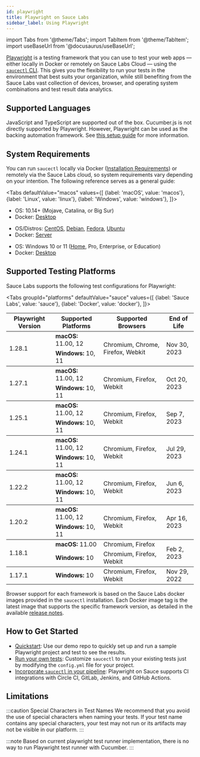 ```yaml
---
id: playwright
title: Playwright on Sauce Labs
sidebar_label: Using Playwright
---
```


import Tabs from '@theme/Tabs';
import TabItem from '@theme/TabItem';
import useBaseUrl from '@docusaurus/useBaseUrl';

[Playwright](https://github.com/microsoft/playwright) is a testing framework that you can use to test your web apps &#8212; either locally in Docker or remotely on Sauce Labs Cloud &#8212; using the [`saucectl` CLI](/dev/cli/saucectl). This gives you the flexibility to run your tests in the environment that best suits your organization, while still benefiting from the Sauce Labs vast collection of devices, browser, and operating system combinations and test result data analytics.

## Supported Languages

JavaScript and TypeScript are supported out of the box.
Cucumber.js is not directly supported by Playwright. However, Playwright can be used as the backing automation framework. See [this setup guide](cucumberjs-playwright/quickstart.md) for more information.

## System Requirements

You can run `saucectl` locally via Docker ([Installation Requirements](https://docs.docker.com/engine/install/#supported-platforms)) or remotely via the Sauce Labs cloud, so system requirements vary depending on your intention. The following reference serves as a general guide:

<Tabs
defaultValue="macos"
values={[
{label: 'macOS', value: 'macos'},
{label: 'Linux', value: 'linux'},
{label: 'Windows', value: 'windows'},
]}>

<TabItem value="macos">

- OS: 10.14+ (Mojave, Catalina, or Big Sur)
- Docker: [Desktop](https://docs.docker.com/docker-for-mac/install/)

</TabItem>
<TabItem value="linux">

- OS/Distros: [CentOS](https://docs.docker.com/engine/install/centos/), [Debian](https://docs.docker.com/engine/install/debian/), [Fedora](https://docs.docker.com/engine/install/fedora/), [Ubuntu](https://docs.docker.com/engine/install/ubuntu/)
- Docker: [Server](https://docs.docker.com/engine/install/#server)

</TabItem>
<TabItem value="windows">

- OS: Windows 10 or 11 ([Home](https://docs.docker.com/docker-for-windows/install-windows-home/), Pro, Enterprise, or Education)
- Docker: [Desktop](https://docs.docker.com/docker-for-windows/install/)

</TabItem>
</Tabs>

## Supported Testing Platforms

Sauce Labs supports the following test configurations for Playwright:

<Tabs
groupId="platforms"
defaultValue="sauce"
values={[
{label: 'Sauce Labs', value: 'sauce'},
{label: 'Docker', value: 'docker'},
]}>

<TabItem value="sauce">

  <table id="table-fw">
    <tr>
      <th>Playwright Version</th>
      <th>Supported Platforms</th>
      <th>Supported Browsers</th>
      <th>End of Life</th>
    </tr>
    <tbody>
      <tr>
        <td rowspan='2'>1.28.1</td>
        <td><b>macOS:</b> 11.00, 12</td>
        <td rowspan='2'>Chromium, Chrome, Firefox, Webkit</td>
        <td rowspan='2'>Nov 30, 2023</td>
      </tr>
      <tr>
        <td><b>Windows:</b> 10, 11</td>
      </tr>
    </tbody>
    <tbody>
      <tr>
        <td rowspan='2'>1.27.1</td>
        <td><b>macOS:</b> 11.00, 12</td>
        <td rowspan='2'>Chromium, Firefox, Webkit</td>
        <td rowspan='2'>Oct 20, 2023</td>
      </tr>
      <tr>
        <td><b>Windows:</b> 10, 11</td>
      </tr>
    </tbody>
    <tbody>
      <tr>
        <td rowspan='2'>1.25.1</td>
        <td><b>macOS:</b> 11.00, 12</td>
        <td rowspan='2'>Chromium, Firefox, Webkit</td>
        <td rowspan='2'>Sep 7, 2023</td>
      </tr>
      <tr>
        <td><b>Windows:</b> 10, 11</td>
      </tr>
    </tbody>
    <tbody>
    <tr>
      <td rowspan='2'>1.24.1</td>
      <td><b>macOS:</b> 11.00, 12</td>
      <td rowspan='2'>Chromium, Firefox, Webkit</td>
      <td rowspan='2'>Jul 29, 2023</td>
    </tr>
    <tr>
      <td><b>Windows:</b> 10, 11</td>
    </tr>
    </tbody>
    <tbody>
    <tr>
      <td rowspan='2'>1.22.2</td>
      <td><b>macOS:</b> 11.00, 12</td>
      <td rowspan='2'>Chromium, Firefox, Webkit</td>
      <td rowspan='2'>Jun 6, 2023</td>
    </tr>
    <tr>
      <td><b>Windows:</b> 10, 11</td>
    </tr>
    </tbody>
    <tbody>
    <tr>
      <td rowspan='2'>1.20.2</td>
      <td><b>macOS:</b> 11.00, 12</td>
      <td rowspan='2'>Chromium, Firefox, Webkit</td>
      <td rowspan='2'>Apr 16, 2023</td>
    </tr>
    <tr>
      <td><b>Windows:</b> 10, 11</td>
    </tr>
    </tbody>
    <tbody>
    <tr>
      <td rowspan='2'>1.18.1</td>
      <td><b>macOS:</b> 11.00</td>
      <td>Chromium, Firefox</td>
      <td rowspan='2'>Feb 2, 2023</td>
    </tr>
    <tr>
      <td><b>Windows:</b> 10</td>
      <td>Chromium, Firefox, Webkit</td>
    </tr>
    </tbody>
    <tbody>
    <tr>
      <td rowspan='1'>1.17.1</td>
      <td><b>Windows:</b> 10</td>
      <td>Chromium, Firefox, Webkit</td>
      <td>Nov 29, 2022</td>
    </tr>
    </tbody>
  </table>

 </TabItem>
 <TabItem value="docker">

Browser support for each framework is based on the Sauce Labs docker images provided in the `saucectl` installation. Each Docker image tag is the latest image that supports the specific framework version, as detailed in the available [release notes](https://github.com/saucelabs/sauce-playwright-runner).

</TabItem>
</Tabs>

## How to Get Started

- [Quickstart](/web-apps/automated-testing/playwright/quickstart): Use our demo repo to quickly set up and run a sample Playwright project and test to see the results.
- [Run your own tests](/web-apps/automated-testing/playwright/yaml): Customize `saucectl` to run your existing tests just by modifying the `config.yml` file for your project.
- [Incorporate `saucectl` in your pipeline](/dev/cli/saucectl/usage/use-cases/#integrating-saucectl-in-your-ci-pipeline): Playwright on Sauce supports CI integrations with Circle CI, GitLab, Jenkins, and GitHub Actions.

## Limitations

:::caution Special Characters in Test Names
We recommend that you avoid the use of special characters when naming your tests. If your test name contains any special characters, your test may not run or its artifacts may not be visible in our platform.
:::

:::note
Based on current playwright test runner implementation, there is no way to run Playwright test runner with Cucumber.
:::

